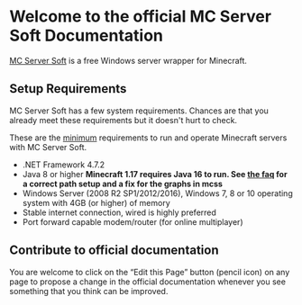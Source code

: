 # Welcome to the official MC Server Soft Documentation

[MC Server Soft](https://www.mcserversoft.com/) is a free Windows server wrapper for Minecraft.

## Setup Requirements

MC Server Soft has a few system requirements. Chances are that you already meet these requirements but it doesn't hurt to check.

These are the <u>minimum</u> requirements to run and operate Minecraft servers with MC Server Soft.

*   .NET Framework 4.7.2
*   Java 8 or higher **Minecraft 1.17 requires Java 16 to run. See [the faq](./faq.md) for a correct path setup and a fix for the graphs in mcss**
*   Windows Server (2008 R2 SP1/2012/2016), Windows 7, 8 or 10 operating system with 4GB (or higher) of memory
*   Stable internet connection, wired is highly preferred
*   Port forward capable modem/router (for online multiplayer)

## Contribute to official documentation

You are welcome to click on the “Edit this Page” button (pencil icon) on any page to propose a change in the official documentation whenever you see something that you think can be improved.
